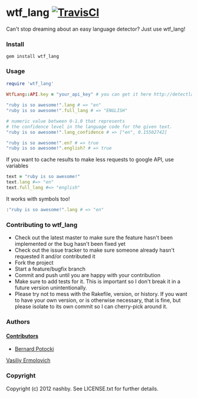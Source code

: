 # wtf_lang [![TravisCI](https://secure.travis-ci.org/nashby/wtf_lang.png?branch=master)](http://travis-ci.org/nashby/wtf_lang)

Can't stop dreaming about an easy language detector? Just use wtf_lang!

### Install

    gem install wtf_lang

### Usage
    
```ruby
require 'wtf_lang'
  
WtfLang::API.key = "your_api_key" # you can get it here http://detectlanguage.com/

"ruby is so awesome!".lang # => "en"
"ruby is so awesome!".full_lang # => "ENGLISH"

# numeric value between 0-1.0 that represents 
# the confidence level in the language code for the given text.
"ruby is so awesome!".lang_confidence # => ["en", 0.15502742]

"ruby is so awesome!".en? # => true
"ruby is so awesome!".english? # => true
```
    
If you want to cache results to make less requests to google API, use variables

```ruby
text = "ruby is so awesome!"
text.lang #=> "en"
text.full_lang #=> "english"
```
    
It works with symbols too!
    
```ruby
:"ruby is so awesome!".lang # => "en"
```

### Contributing to wtf_lang

* Check out the latest master to make sure the feature hasn't been implemented or the bug hasn't been fixed yet
* Check out the issue tracker to make sure someone already hasn't requested it and/or contributed it
* Fork the project
* Start a feature/bugfix branch
* Commit and push until you are happy with your contribution
* Make sure to add tests for it. This is important so I don't break it in a future version unintentionally.
* Please try not to mess with the Rakefile, version, or history. If you want to have your own version, or is otherwise necessary, that is fine, but please isolate to its own commit so I can cherry-pick around it.

### Authors

#### [Contributors](http://github.com/nashby/wtf_lang/contributors)
 - [Bernard Potocki](https://github.com/imanel)

[Vasiliy Ermolovich](http://github.com/nashby/)<br/>

### Copyright

Copyright (c) 2012 nashby. See LICENSE.txt for
further details.

